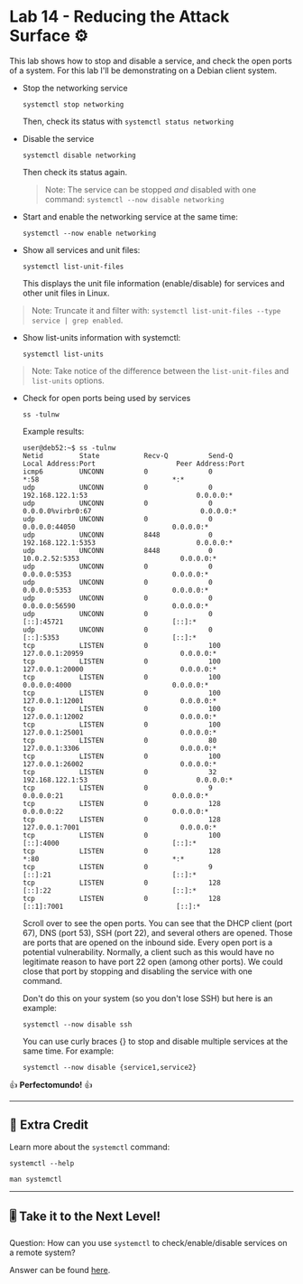 # Lab 14 - Reducing the Attack Surface ⚙️

This lab shows how to stop and disable a service, and check the open ports of a system. For this lab I'll be demonstrating on a Debian client system.

- Stop the networking service

	`systemctl stop networking`

	Then, check its status with `systemctl status networking`

- Disable the service

	`systemctl disable networking`

	Then check its status again.

	> Note: The service can be stopped *and* disabled with one command:
	`systemctl --now disable networking`

- Start and enable the networking service at the same time:

	`systemctl --now enable networking`

- Show all services and unit files:

	`systemctl list-unit-files`

	This displays the unit file information (enable/disable) for services and other unit files in Linux.

> Note: Truncate it and filter with: `systemctl list-unit-files --type service | grep enabled`.

- Show list-units information with systemctl:

	`systemctl list-units`

> Note: Take notice of the difference between the `list-unit-files` and `list-units` options.

- Check for open ports being used by services

	`ss -tulnw`

	Example results:

	```
	user@deb52:~$ ss -tulnw
	Netid         State           Recv-Q          Send-Q                    Local Address:Port                    Peer Address:Port         
	icmp6         UNCONN          0               0                                     *:58                                 *:*            
	udp           UNCONN          0               0                         192.168.122.1:53                           0.0.0.0:*            
	udp           UNCONN          0               0                        0.0.0.0%virbr0:67                           0.0.0.0:*            
	udp           UNCONN          0               0                               0.0.0.0:44050                        0.0.0.0:*            
	udp           UNCONN          8448            0                         192.168.122.1:5353                         0.0.0.0:*            
	udp           UNCONN          8448            0                             10.0.2.52:5353                         0.0.0.0:*            
	udp           UNCONN          0               0                               0.0.0.0:5353                         0.0.0.0:*            
	udp           UNCONN          0               0                               0.0.0.0:5353                         0.0.0.0:*            
	udp           UNCONN          0               0                               0.0.0.0:56590                        0.0.0.0:*            
	udp           UNCONN          0               0                                  [::]:45721                           [::]:*            
	udp           UNCONN          0               0                                  [::]:5353                            [::]:*            
	tcp           LISTEN          0               100                           127.0.0.1:20959                        0.0.0.0:*            
	tcp           LISTEN          0               100                           127.0.0.1:20000                        0.0.0.0:*            
	tcp           LISTEN          0               100                             0.0.0.0:4000                         0.0.0.0:*            
	tcp           LISTEN          0               100                           127.0.0.1:12001                        0.0.0.0:*            
	tcp           LISTEN          0               100                           127.0.0.1:12002                        0.0.0.0:*            
	tcp           LISTEN          0               100                           127.0.0.1:25001                        0.0.0.0:*            
	tcp           LISTEN          0               80                            127.0.0.1:3306                         0.0.0.0:*            
	tcp           LISTEN          0               100                           127.0.0.1:26002                        0.0.0.0:*            
	tcp           LISTEN          0               32                        192.168.122.1:53                           0.0.0.0:*            
	tcp           LISTEN          0               9                               0.0.0.0:21                           0.0.0.0:*            
	tcp           LISTEN          0               128                             0.0.0.0:22                           0.0.0.0:*            
	tcp           LISTEN          0               128                           127.0.0.1:7001                         0.0.0.0:*            
	tcp           LISTEN          0               100                                [::]:4000                            [::]:*            
	tcp           LISTEN          0               128                                   *:80                                 *:*            
	tcp           LISTEN          0               9                                  [::]:21                              [::]:*            
	tcp           LISTEN          0               128                                [::]:22                              [::]:*            
	tcp           LISTEN          0               128                               [::1]:7001                            [::]:*    
	```

	Scroll over to see the open ports. You can see that the DHCP client (port 67), DNS (port 53), SSH (port 22), and several others are opened. Those are ports that are opened on the inbound side. Every open port is a potential vulnerability. Normally, a client such as this would have no legitimate reason to have port 22 open (among other ports). We could close that port by stopping and disabling the service with one command.

	Don't do this on your system (so you don't lose SSH) but here is an example:

	`systemctl --now disable ssh`

	You can use curly braces {} to stop and disable multiple services at the same time. For example:

	`systemctl --now disable {service1,service2}`

👍 **Perfectomundo!** 👍

---

## 📃 Extra Credit

Learn more about the `systemctl` command:

`systemctl --help`

`man systemctl`

---
## 🎚️ Take it to the Next Level!

Question: How can you use `systemctl` to check/enable/disable services on a remote system?

Answer can be found [here](../../z-more-stuff/next-level-answers.md#lab-14).
